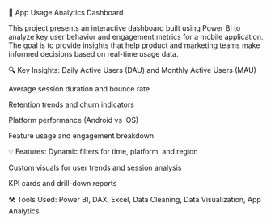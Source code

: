 📱 App Usage Analytics Dashboard

This project presents an interactive dashboard built using Power BI to analyze key user behavior and engagement metrics for a mobile application. The goal is to provide insights that help product and marketing teams make informed decisions based on real-time usage data.

🔍 Key Insights:
Daily Active Users (DAU) and Monthly Active Users (MAU)

Average session duration and bounce rate

Retention trends and churn indicators

Platform performance (Android vs iOS)

Feature usage and engagement breakdown

💡 Features:
Dynamic filters for time, platform, and region

Custom visuals for user trends and session analysis

KPI cards and drill-down reports

🛠 Tools Used:
Power BI, DAX, Excel, Data Cleaning, Data Visualization, App Analytics
